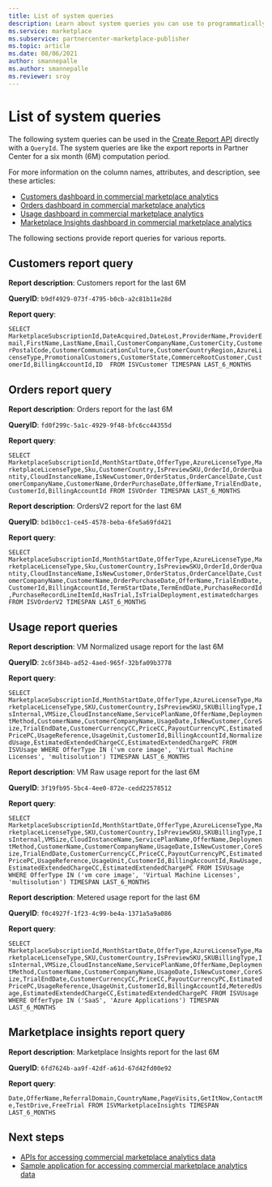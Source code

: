 ```yaml
---
title: List of system queries
description: Learn about system queries you can use to programmatically get analytics data about your offers in the Microsoft commercial marketplace.
ms.service: marketplace 
ms.subservice: partnercenter-marketplace-publisher
ms.topic: article
ms.date: 08/06/2021
author: smannepalle
ms.author: smannepalle
ms.reviewer: sroy
---
```


# List of system queries

The following system queries can be used in the [Create Report API](analytics-programmatic-access.md#create-report-api) directly with a `QueryId`. The system queries are like the export reports in Partner Center for a six month (6M) computation period.

For more information on the column names, attributes, and description, see these articles:

- [Customers dashboard in commercial marketplace analytics](customer-dashboard.md#customer-details-table)
- [Orders dashboard in commercial marketplace analytics](orders-dashboard.md#orders-details-table)
- [Usage dashboard in commercial marketplace analytics](usage-dashboard.md#usage-details-table)
- [Marketplace Insights dashboard in commercial marketplace analytics](insights-dashboard.md#marketplace-insights-details-table)

The following sections provide report queries for various reports.

## Customers report query

**Report description**: Customers report for the last 6M

**QueryID**:  `b9df4929-073f-4795-b0cb-a2c81b11e28d`

**Report query**:

`SELECT MarketplaceSubscriptionId,DateAcquired,DateLost,ProviderName,ProviderEmail,FirstName,LastName,Email,CustomerCompanyName,CustomerCity,CustomerPostalCode,CustomerCommunicationCulture,CustomerCountryRegion,AzureLicenseType,PromotionalCustomers,CustomerState,CommerceRootCustomer,CustomerId,BillingAccountId,ID  FROM ISVCustomer TIMESPAN LAST_6_MONTHS`

## Orders report query

**Report description**: Orders report for the last 6M

**QueryID**: `fd0f299c-5a1c-4929-9f48-bfc6cc44355d`

**Report query**:

`SELECT MarketplaceSubscriptionId,MonthStartDate,OfferType,AzureLicenseType,MarketplaceLicenseType,Sku,CustomerCountry,IsPreviewSKU,OrderId,OrderQuantity,CloudInstanceName,IsNewCustomer,OrderStatus,OrderCancelDate,CustomerCompanyName,CustomerName,OrderPurchaseDate,OfferName,TrialEndDate,CustomerId,BillingAccountId FROM ISVOrder TIMESPAN LAST_6_MONTHS`

**Report description**: OrdersV2 report for the last 6M

**QueryID**: `bd1b0cc1-ce45-4578-beba-6fe5a69fd421`

**Report query**:

`SELECT MarketplaceSubscriptionId,MonthStartDate,OfferType,AzureLicenseType,MarketplaceLicenseType,Sku,CustomerCountry,IsPreviewSKU,OrderId,OrderQuantity,CloudInstanceName,IsNewCustomer,OrderStatus,OrderCancelDate,CustomerCompanyName,CustomerName,OrderPurchaseDate,OfferName,TrialEndDate,CustomerId,BillingAccountId,TermStartDate,TermEndDate,PurchaseRecordId,PurchaseRecordLineItemId,HasTrial,IsTrialDeployment,estimatedcharges FROM ISVOrderV2 TIMESPAN LAST_6_MONTHS`

## Usage report queries

**Report description**: VM Normalized usage report for the last 6M

**QueryID**:  `2c6f384b-ad52-4aed-965f-32bfa09b3778`

**Report query**:

`SELECT MarketplaceSubscriptionId,MonthStartDate,OfferType,AzureLicenseType,MarketplaceLicenseType,SKU,CustomerCountry,IsPreviewSKU,SKUBillingType,IsInternal,VMSize,CloudInstanceName,ServicePlanName,OfferName,DeploymentMethod,CustomerName,CustomerCompanyName,UsageDate,IsNewCustomer,CoreSize,TrialEndDate,CustomerCurrencyCC,PriceCC,PayoutCurrencyPC,EstimatedPricePC,UsageReference,UsageUnit,CustomerId,BillingAccountId,NormalizedUsage,EstimatedExtendedChargeCC,EstimatedExtendedChargePC FROM ISVUsage WHERE OfferType IN ('vm core image', 'Virtual Machine Licenses', 'multisolution') TIMESPAN LAST_6_MONTHS`

**Report description**: VM Raw usage report for the last 6M

**QueryID**:  `3f19fb95-5bc4-4ee0-872e-cedd22578512`

**Report query**:

`SELECT MarketplaceSubscriptionId,MonthStartDate,OfferType,AzureLicenseType,MarketplaceLicenseType,SKU,CustomerCountry,IsPreviewSKU,SKUBillingType,IsInternal,VMSize,CloudInstanceName,ServicePlanName,OfferName,DeploymentMethod,CustomerName,CustomerCompanyName,UsageDate,IsNewCustomer,CoreSize,TrialEndDate,CustomerCurrencyCC,PriceCC,PayoutCurrencyPC,EstimatedPricePC,UsageReference,UsageUnit,CustomerId,BillingAccountId,RawUsage,EstimatedExtendedChargeCC,EstimatedExtendedChargePC FROM ISVUsage WHERE OfferType IN ('vm core image', 'Virtual Machine Licenses', 'multisolution') TIMESPAN LAST_6_MONTHS`

**Report description**: Metered usage report for the last 6M

**QueryID**:  `f0c4927f-1f23-4c99-be4a-1371a5a9a086`

**Report query**:

`SELECT MarketplaceSubscriptionId,MonthStartDate,OfferType,AzureLicenseType,MarketplaceLicenseType,SKU,CustomerCountry,IsPreviewSKU,SKUBillingType,IsInternal,VMSize,CloudInstanceName,ServicePlanName,OfferName,DeploymentMethod,CustomerName,CustomerCompanyName,UsageDate,IsNewCustomer,CoreSize,TrialEndDate,CustomerCurrencyCC,PriceCC,PayoutCurrencyPC,EstimatedPricePC,UsageReference,UsageUnit,CustomerId,BillingAccountId,MeteredUsage,EstimatedExtendedChargeCC,EstimatedExtendedChargePC FROM ISVUsage WHERE OfferType IN ('SaaS', 'Azure Applications') TIMESPAN LAST_6_MONTHS`

## Marketplace insights report query

**Report description**: Marketplace Insights report for the last 6M

**QueryID**:  `6fd7624b-aa9f-42df-a61d-67d42fd00e92`

**Report query**:

`Date,OfferName,ReferralDomain,CountryName,PageVisits,GetItNow,ContactMe,TestDrive,FreeTrial FROM ISVMarketplaceInsights TIMESPAN LAST_6_MONTHS`

## Next steps

- [APIs for accessing commercial marketplace analytics data](analytics-available-apis.md)
- [Sample application for accessing commercial marketplace analytics data](analytics-sample-application.md)
